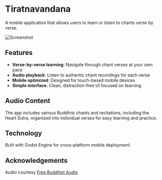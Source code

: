 # Tiratnavandana

A mobile application that allows users to learn or listen to chants verse by verse.

![Screenshot](Resources/screenshot.png)

## Features

- **Verse-by-verse learning**: Navigate through chant verses at your own pace
- **Audio playback**: Listen to authentic chant recordings for each verse
- **Mobile optimized**: Designed for touch-based mobile devices
- **Simple interface**: Clean, distraction-free UI focused on learning

## Audio Content

The app includes various Buddhist chants and recitations, including the Heart Sutra, organized into individual verses for easy learning and practice.

## Technology

Built with Godot Engine for cross-platform mobile deployment.

## Acknowledgements

Audio courtesy [Free Buddhist Audio](https://freebuddhistaudio.com)

